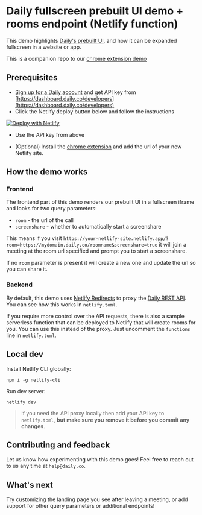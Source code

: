 # Daily fullscreen prebuilt UI demo + rooms endpoint (Netlify function)

This demo highlights [Daily's prebuilt UI](https://www.daily.co/blog/prebuilt-ui/), and how it can be expanded fullscreen in a website or app.

This is a companion repo to our [chrome extension demo](https://github.com/daily-demos/screenshare-chrome-ext)

## Prerequisites

- [Sign up for a Daily account](https://dashboard.daily.co/signup) and get API key from [https://dashboard.daily.co/developers](https://dashboard.daily.co/developers)
- Click the Netlify deploy button below and follow the instructions

[![Deploy with Netlify](https://www.netlify.com/img/deploy/button.svg)](https://app.netlify.com/start/deploy?repository=https://github.com/daily-demos/prebuilt-and-serverless)

- Use the API key from above

- (Optional) Install the [chrome extension](https://github.com/daily-demos/screenshare-chrome-ext) and add the url of your new Netlify site. 

## How the demo works

### Frontend

The frontend part of this demo renders our prebuilt UI in a fullscreen iframe and looks for two query parameters: 
- `room` - the url of the call 
- `screenshare` - whether to automatically start a screenshare 

This means if you visit `https://your-netlify-site.netlify.app/?room=https://mydomain.daily.co/roomname&screenshare=true` it will join a meeting at the room url specified and prompt you to start a screenshare. 

If no `room` parameter is present it will create a new one and update the url so you can share it. 

### Backend

By default, this demo uses [Netlify Redirects](https://docs.netlify.com/routing/redirects/rewrites-proxies/#proxy-to-another-service) to proxy the [Daily REST API](https://docs.daily.co/reference#rooms). You can see how this works in `netlify.toml`. 

If you require more control over the API requests, there is also a sample serverless function that can be deployed to Netlify that will create rooms for you. You can use this instead of the proxy. Just uncomment the `functions` line in `netlify.toml`. 

## Local dev

Install Netlify CLI globally:

`npm i -g netlify-cli`

Run dev server:

`netlify dev`

> If you need the API proxy locally then add your API key to `netlify.toml`, **but make sure you remove it before you commit any changes**.

## Contributing and feedback

Let us know how experimenting with this demo goes! Feel free to reach out to us any time at `help@daily.co`.

## What's next

Try customizing the landing page you see after leaving a meeting, or add support for other query parameters or additional endpoints! 